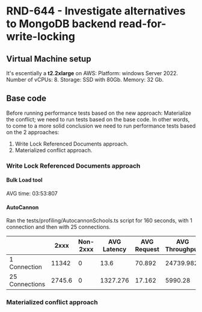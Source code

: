 # RND-644 - Investigate alternatives to MongoDB backend read-for-write-locking

## Virtual Machine setup

It's escentially a **t2.2xlarge** on AWS:
  Platform: windows Server 2022.
  Number of vCPUs: 8.
  Storage: SSD with 80Gb.
  Memory: 32 Gb.

## Base code

Before running performance tests based on the new approach: Materialize the conflict; we need to run tests based on the base code.
In other words, to come to a more solid conclusion we need to run performance tests based on the 2 approaches:

1. Write Lock Referenced Documents approach.
2. Materialized conflict approach.

### Write Lock Referenced Documents approach

#### Bulk Load tool

AVG time: 03:53:807

#### AutoCannon

Ran the tests/profiling/AutocannonSchools.ts script for 160 seconds, with 1 connection and then with 25 connections.

|                  | 2xxx     | Non-2xxx   | AVG Latency | AVG Request | AVG Throughput |
|------------------|----------|------------|-------------|-------------|----------------|
| 1  Connection    | 11342    | 0          | 13.6        | 70.892      | 24739.982      |
| 25 Connections   | 2745.6   | 0          | 1327.276    | 17.162      | 5990.28        |

### Materialized conflict approach

